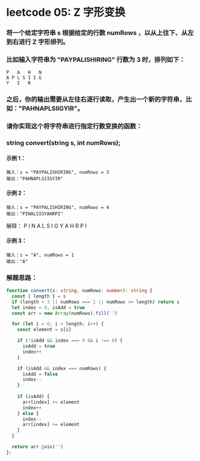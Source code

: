 # leetcode 05: Z 字形变换
### 将一个给定字符串 s 根据给定的行数 numRows ，以从上往下、从左到右进行 Z 字形排列。

### 比如输入字符串为 "PAYPALISHIRING" 行数为 3 时，排列如下：
```
P   A   H   N
A P L S I I G
Y   I   R
```
### 之后，你的输出需要从左往右逐行读取，产生出一个新的字符串，比如："PAHNAPLSIIGYIR"。

### 请你实现这个将字符串进行指定行数变换的函数：

### string convert(string s, int numRows);
 
#### 示例 1：
```
输入：s = "PAYPALISHIRING", numRows = 3
输出："PAHNAPLSIIGYIR"
```
#### 示例 2：
```
输入：s = "PAYPALISHIRING", numRows = 4
输出："PINALSIGYAHRPI"
```
解释：
P     I    N
A   L S  I G
Y A   H R
P     I
#### 示例 3：
```
输入：s = "A", numRows = 1
输出："A"
```

### 解题思路：
```ts
function convert(s: string, numRows: number): string {
  const { length } = s
  if (length < 3 || numRows === 1 || numRows >= length) return s
  let index = 0, isAdd = true
  const arr = new Array(numRows).fill('')

  for (let i = 0; i < length; i++) {
    const element = s[i]

    if (!isAdd && index === 0 && i !== 0) {
      isAdd = true
      index++
    }

    if (isAdd && index === numRows) {
      isAdd = false
      index--
    }
    
    if (isAdd) {
      arr[index] += element
      index++
    } else {
      index--
      arr[index] += element
    }
  }

  return arr.join('')
};
```